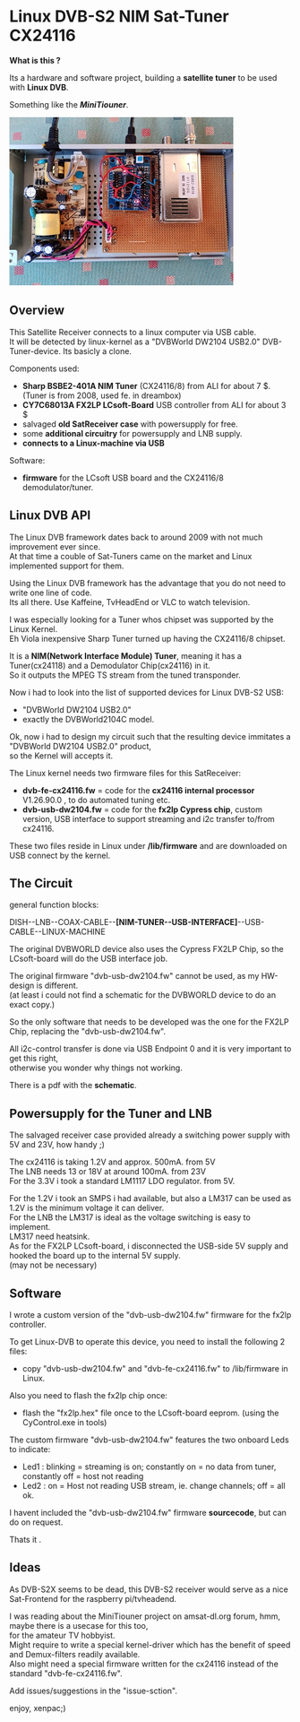 # Linux DVB-S2 NIM Sat-Tuner  CX24116

**What is this ?** 
 
Its a hardware and software project, building a **satellite tuner** to be used with **Linux DVB**.  

Something like the ***MiniTiouner***.   
  
  
![modul](board-small.jpg)

## Overview
This Satellite Receiver connects to a linux computer via USB cable.  
It will be detected by linux-kernel as a "DVBWorld DW2104 USB2.0" DVB-Tuner-device.
Its basicly a clone.  
  
Components used: 
- **Sharp BSBE2-401A NIM Tuner** (CX24116/8) from ALI for about 7 $. (Tuner is from 2008, used fe. in dreambox) 
- **CY7C68013A FX2LP LCsoft-Board** USB controller from ALI for about 3 $ 
- salvaged **old SatReceiver case** with powersupply for free. 
- some **additional circuitry** for powersupply and LNB supply. 
- **connects to a Linux-machine via USB**
 
Software: 
- **firmware** for the LCsoft USB board and the CX24116/8 demodulator/tuner. 

## Linux DVB API 
 
The Linux DVB framework dates back to around 2009 with not much improvement ever since.  
At that time a couble of Sat-Tuners came on the market and Linux implemented support for them.  
 
Using the Linux DVB framework has the advantage that you do not need to write one line of code.  
Its all there. Use Kaffeine, TvHeadEnd or VLC to watch television.  
 
I was especially looking for a Tuner whos chipset was supported by the Linux Kernel.  
Eh Viola inexpensive Sharp Tuner turned up having the CX24116/8 chipset.  
 
It is a **NIM(Network Interface Module) Tuner**, meaning it has a Tuner(cx24118) and a Demodulator Chip(cx24116) in it.   
So it outputs the MPEG TS stream from the tuned transponder.  
 
Now i had to look into the list of supported devices for Linux DVB-S2 USB:  
- "DVBWorld DW2104 USB2.0" 
- exactly the DVBWorld2104C model. 
 
Ok, now i had to design my circuit such that the resulting device immitates a "DVBWorld DW2104 USB2.0" product,  
so the Kernel will accepts it. 
 
The Linux kernel needs two firmware files for this SatReceiver:  
- **dvb-fe-cx24116.fw**   =  code for the **cx24116 internal processor** V1.26.90.0 , to do automated tuning etc. 
- **dvb-usb-dw2104.fw**   =  code for the **fx2lp Cypress chip**, custom version, USB interface to support streaming and i2c transfer to/from cx24116. 
 
These two files reside in Linux under **/lib/firmware** and are downloaded on USB connect by the kernel.  
 
## The Circuit 
 
general function blocks:  
 
DISH--LNB--COAX-CABLE--**[NIM-TUNER--USB-INTERFACE]**--USB-CABLE--LINUX-MACHINE  
 
The original DVBWORLD device also uses the Cypress FX2LP Chip, so the LCsoft-board will do the USB interface job.  
 
The original firmware "dvb-usb-dw2104.fw" cannot be used, as my HW-design is different.  
(at least i could not find a schematic for the DVBWORLD device to do an exact copy.)
 
So the only software that needs to be developed was the one for the FX2LP Chip, replacing the "dvb-usb-dw2104.fw".  
 
All i2c-control transfer is done via USB Endpoint 0 and it is very important to get this right,   
otherwise you wonder why things not working.  
 
There is a pdf with the **schematic**.  

## Powersupply for the Tuner and LNB
The salvaged receiver case provided already a switching power supply with 5V and 23V, how handy ;)  
 
The cx24116 is taking 1.2V and approx. 500mA. from 5V  
The LNB needs 13 or 18V at around 100mA. from 23V  
For the 3.3V i took a standard LM1117 LDO regulator. from 5V.  
 
For the 1.2V i took an SMPS i had available, but also a LM317 can be used as 1.2V is the minimum voltage it can deliver.  
For the LNB the LM317 is ideal as the voltage switching is easy to implement.  
LM317 need heatsink.  
As for the FX2LP LCsoft-board, i disconnected the USB-side 5V supply and hooked the board up to the internal 5V supply.  
(may not be necessary)

## Software

I wrote a custom version of the "dvb-usb-dw2104.fw" firmware for the fx2lp controller.  

To get Linux-DVB to operate this device, you need to install the following 2 files:
- copy "dvb-usb-dw2104.fw" and "dvb-fe-cx24116.fw"  to /lib/firmware in Linux.

Also you need to flash the fx2lp chip once:
- flash the "fx2lp.hex" file once to the LCsoft-board eeprom.  (using the CyControl.exe in tools)

The custom firmware "dvb-usb-dw2104.fw" features the two onboard Leds to indicate:
- Led1 : blinking = streaming is on; 	constantly on = no data from tuner, constantly off = host not reading
- Led2 : on = Host not reading USB stream, ie. change channels;     off = all ok.

I havent included the "dvb-usb-dw2104.fw" firmware **sourcecode**, but can do on request.

Thats it .  

## Ideas
As DVB-S2X seems to be dead, this DVB-S2 receiver would serve as a nice Sat-Frontend for the raspberry pi/tvheadend. 

I was reading about the MiniTiouner project on amsat-dl.org forum, hmm, maybe there is a usecase for this too,   
for the amateur TV hobbyist.  
Might require to write a special kernel-driver which has the benefit of speed and Demux-filters readily available.  
Also might need a special firmware written for the cx24116 instead of the standard "dvb-fe-cx24116.fw".  

Add issues/suggestions  in the "issue-sction".




 
enjoy, xenpac;)  


